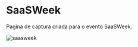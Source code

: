 # SaaSWeek

Pagina de captura criada para o evento SaaSWeek. 

![saasweek](https://github.com/QuintinoPro/LandingPageSaaSEeek/assets/134894228/720ba13a-84b7-4a76-bdc1-648e85de9e3e)
